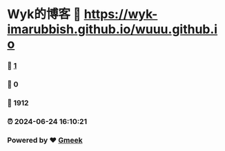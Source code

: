 # Wyk的博客 :link: https://wyk-imarubbish.github.io/wuuu.github.io 
### :page_facing_up: [1](https://wyk-imarubbish.github.io/wuuu.github.io/tag.html) 
### :speech_balloon: 0 
### :hibiscus: 1912 
### :alarm_clock: 2024-06-24 16:10:21 
### Powered by :heart: [Gmeek](https://github.com/Meekdai/Gmeek)
